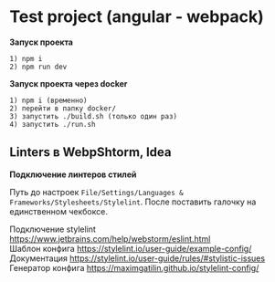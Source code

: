 # Test project (angular - webpack)

**Запуск проекта**
```
1) npm i
2) npm run dev
```

**Запуск проекта через docker**
```
1) npm i (временно)
2) перейти в папку docker/
3) запустить ./build.sh (только один раз)
4) запустить ./run.sh
```


## Linters в WebpShtorm, Idea

**Подключение линтеров стилей**

Путь до настроек `File/Settings/Languages & Frameworks/Stylesheets/Stylelint`.
После поставить галочку на единственном чекбоксе.

Подключение stylelint https://www.jetbrains.com/help/webstorm/eslint.html  
Шаблон конфига https://stylelint.io/user-guide/example-config/  
Документация https://stylelint.io/user-guide/rules/#stylistic-issues  
Генератор конфига https://maximgatilin.github.io/stylelint-config/  

